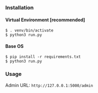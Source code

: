 ### Installation
#### Virtual Environment [recommended]
```shell
$ . venv/bin/activate
$ python3 run.py
```
#### Base OS
```shell
$ pip install -r requirements.txt
$ python3 run.py
```

### Usage

Admin URL: ```http://127.0.0.1:5000/admin```

